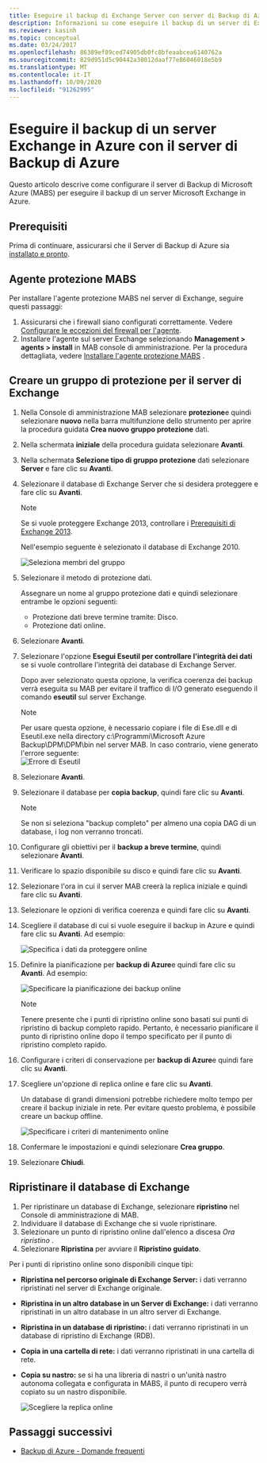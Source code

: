 ```yaml
---
title: Eseguire il backup di Exchange Server con server di Backup di Azure
description: Informazioni su come eseguire il backup di un server di Exchange in Backup di Azure con il server di Backup di Azure
ms.reviewer: kasinh
ms.topic: conceptual
ms.date: 03/24/2017
ms.openlocfilehash: 86389ef89ced74905db0fc8bfeaabcea6140762a
ms.sourcegitcommit: 829d951d5c90442a38012daaf77e86046018e5b9
ms.translationtype: MT
ms.contentlocale: it-IT
ms.lasthandoff: 10/09/2020
ms.locfileid: "91262995"
---
```

# <a name="back-up-an-exchange-server-to-azure-with-azure-backup-server"></a>Eseguire il backup di un server Exchange in Azure con il server di Backup di Azure

Questo articolo descrive come configurare il server di Backup di Microsoft Azure (MABS) per eseguire il backup di un server Microsoft Exchange in Azure.  

## <a name="prerequisites"></a>Prerequisiti

Prima di continuare, assicurarsi che il Server di Backup di Azure sia [installato e pronto](backup-azure-microsoft-azure-backup.md).

## <a name="mabs-protection-agent"></a>Agente protezione MABS

Per installare l'agente protezione MABS nel server di Exchange, seguire questi passaggi:

1. Assicurarsi che i firewall siano configurati correttamente. Vedere [Configurare le eccezioni del firewall per l'agente](/system-center/dpm/configure-firewall-settings-for-dpm).
2. Installare l'agente sul server Exchange selezionando **Management > agents > install** in MAB console di amministrazione. Per la procedura dettagliata, vedere [Installare l'agente protezione MABS](/system-center/dpm/deploy-dpm-protection-agent) .

## <a name="create-a-protection-group-for-the-exchange-server"></a>Creare un gruppo di protezione per il server di Exchange

1. Nella Console di amministrazione MAB selezionare **protezione**e quindi selezionare **nuovo** nella barra multifunzione dello strumento per aprire la procedura guidata **Crea nuovo gruppo protezione** dati.
2. Nella schermata **iniziale** della procedura guidata selezionare **Avanti**.
3. Nella schermata **Selezione tipo di gruppo protezione** dati selezionare **Server** e fare clic su **Avanti**.
4. Selezionare il database di Exchange Server che si desidera proteggere e fare clic su **Avanti**.

   > [!NOTE]
   > Se si vuole proteggere Exchange 2013, controllare i [Prerequisiti di Exchange 2013](/system-center/dpm/back-up-exchange).
   >
   >

    Nell'esempio seguente è selezionato il database di Exchange 2010.

    ![Seleziona membri del gruppo](./media/backup-azure-backup-exchange-server/select-group-members.png)
5. Selezionare il metodo di protezione dati.

    Assegnare un nome al gruppo protezione dati e quindi selezionare entrambe le opzioni seguenti:

   * Protezione dati breve termine tramite: Disco.
   * Protezione dati online.
6. Selezionare **Avanti**.
7. Selezionare l'opzione **Esegui Eseutil per controllare l'integrità dei dati** se si vuole controllare l'integrità dei database di Exchange Server.

    Dopo aver selezionato questa opzione, la verifica coerenza dei backup verrà eseguita su MAB per evitare il traffico di I/O generato eseguendo il comando **eseutil** sul server Exchange.

   > [!NOTE]
   > Per usare questa opzione, è necessario copiare i file di Ese.dll e di Eseutil.exe nella directory c:\Programmi\Microsoft Azure Backup\DPM\DPM\bin nel server MAB. In caso contrario, viene generato l'errore seguente:   
   > ![Errore di Eseutil](./media/backup-azure-backup-exchange-server/eseutil-error.png)
   >
   >
8. Selezionare **Avanti**.
9. Selezionare il database per **copia backup**, quindi fare clic su **Avanti**.

   > [!NOTE]
   > Se non si seleziona "backup completo" per almeno una copia DAG di un database, i log non verranno troncati.
   >
   >
10. Configurare gli obiettivi per il **backup a breve termine**, quindi selezionare **Avanti**.
11. Verificare lo spazio disponibile su disco e quindi fare clic su **Avanti**.
12. Selezionare l'ora in cui il server MAB creerà la replica iniziale e quindi fare clic su **Avanti**.
13. Selezionare le opzioni di verifica coerenza e quindi fare clic su **Avanti**.
14. Scegliere il database di cui si vuole eseguire il backup in Azure e quindi fare clic su **Avanti**. Ad esempio:

    ![Specifica i dati da proteggere online](./media/backup-azure-backup-exchange-server/specify-online-protection-data.png)
15. Definire la pianificazione per **backup di Azure**e quindi fare clic su **Avanti**. Ad esempio:

    ![Specificare la pianificazione dei backup online](./media/backup-azure-backup-exchange-server/specify-online-backup-schedule.png)

    > [!NOTE]
    > Tenere presente che i punti di ripristino online sono basati sui punti di ripristino di backup completo rapido. Pertanto, è necessario pianificare il punto di ripristino online dopo il tempo specificato per il punto di ripristino completo rapido.
    >
    >
16. Configurare i criteri di conservazione per **backup di Azure**e quindi fare clic su **Avanti**.
17. Scegliere un'opzione di replica online e fare clic su **Avanti**.

    Un database di grandi dimensioni potrebbe richiedere molto tempo per creare il backup iniziale in rete. Per evitare questo problema, è possibile creare un backup offline.  

    ![Specificare i criteri di mantenimento online](./media/backup-azure-backup-exchange-server/specify-online-retention-policy.png)
18. Confermare le impostazioni e quindi selezionare **Crea gruppo**.
19. Selezionare **Chiudi**.

## <a name="recover-the-exchange-database"></a>Ripristinare il database di Exchange

1. Per ripristinare un database di Exchange, selezionare **ripristino** nel Console di amministrazione di MAB.
2. Individuare il database di Exchange che si vuole ripristinare.
3. Selezionare un punto di ripristino online dall'elenco a discesa *Ora ripristino* .
4. Selezionare **Ripristina** per avviare il **Ripristino guidato**.

Per i punti di ripristino online sono disponibili cinque tipi:

* **Ripristina nel percorso originale di Exchange Server:** i dati verranno ripristinati nel server di Exchange originale.
* **Ripristina in un altro database in un Server di Exchange:** i dati verranno ripristinati in un altro database in un altro server di Exchange.
* **Ripristina in un database di ripristino:** i dati verranno ripristinati in un database di ripristino di Exchange (RDB).
* **Copia in una cartella di rete:** i dati verranno ripristinati in una cartella di rete.
* **Copia su nastro:** se si ha una libreria di nastri o un'unità nastro autonoma collegata e configurata in MABS, il punto di recupero verrà copiato su un nastro disponibile.

    ![Scegliere la replica online](./media/backup-azure-backup-exchange-server/choose-online-replication.png)

## <a name="next-steps"></a>Passaggi successivi

* [Backup di Azure - Domande frequenti](backup-azure-backup-faq.md)

